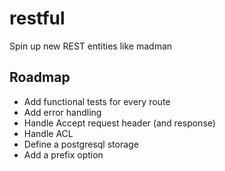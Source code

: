 # restful

Spin up new REST entities like madman

## Roadmap

- Add functional tests for every route
- Add error handling
- Handle Accept request header (and response)
- Handle ACL
- Define a postgresql storage
- Add a prefix option
